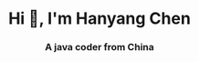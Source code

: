 <h1 align="center">Hi 👋, I'm Hanyang Chen</h1>
<h3 align="center">A java coder from China</h3>

</p>
